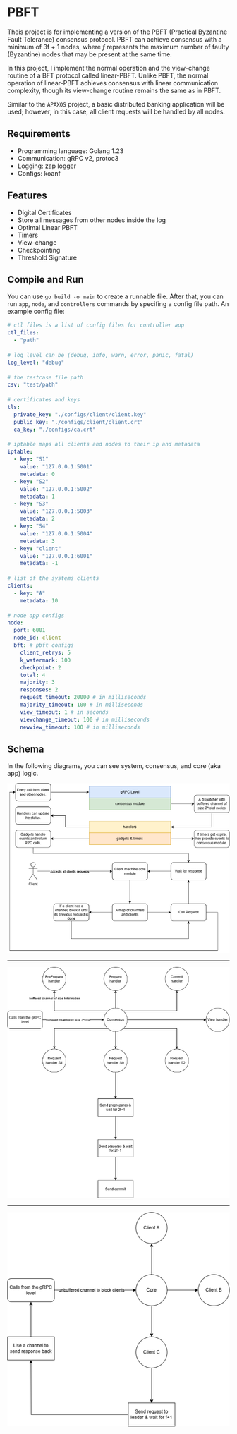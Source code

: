 # PBFT

Theis project is for implementing a version of the PBFT (Practical Byzantine Fault Tolerance) consensus protocol. PBFT can achieve consensus with a minimum of 3f + 1 nodes, where *f* represents the maximum number of faulty (Byzantine) nodes that may be present at the same time.

In this project, I implement the normal operation and the view-change routine of a BFT protocol called linear-PBFT. Unlike PBFT, the normal operation of linear-PBFT achieves consensus with linear communication complexity, though its view-change routine remains the same as in PBFT.

Similar to the `APAXOS` project, a basic distributed banking application will be used; however, in this case, all client requests will be handled by all nodes.

## Requirements

- Programming language: Golang 1.23
- Communication: gRPC v2, protoc3
- Logging: zap logger
- Configs: koanf

## Features

- Digital Certificates
- Store all messages from other nodes inside the log
- Optimal Linear PBFT
- Timers
- View-change
- Checkpointing
- Threshold Signature

## Compile and Run

You can use `go build -o main` to create a runnable file. After that, you can run `app`, `node`, and `controllers` commands by specifing a config file path. An example config file:

```yaml
# ctl files is a list of config files for controller app
ctl_files:
  - "path"

# log level can be (debug, info, warn, error, panic, fatal)
log_level: "debug"

# the testcase file path
csv: "test/path"

# certificates and keys
tls:
  private_key: "./configs/client/client.key"
  public_key: "./configs/client/client.crt"
  ca_key: "./configs/ca.crt"

# iptable maps all clients and nodes to their ip and metadata
iptable:
  - key: "S1"
    value: "127.0.0.1:5001"
    metadata: 0
  - key: "S2"
    value: "127.0.0.1:5002"
    metadata: 1
  - key: "S3"
    value: "127.0.0.1:5003"
    metadata: 2
  - key: "S4"
    value: "127.0.0.1:5004"
    metadata: 3
  - key: "client"
    value: "127.0.0.1:6001"
    metadata: -1

# list of the systems clients
clients:
  - key: "A"
    metadata: 10

# node app configs
node:
  port: 6001
  node_id: client
  bft: # pbft configs
    client_retrys: 5
    k_watermark: 100
    checkpoint: 2
    total: 4
    majority: 3
    responses: 2
    request_timeout: 20000 # in milliseconds
    majority_timeout: 100 # in milliseconds
    view_timeout: 1 # in seconds
    viewchange_timeout: 100 # in milliseconds
    newview_timeout: 100 # in milliseconds
```

## Schema

In the following diagrams, you can see system, consensus, and core (aka app) logic.

![system](.github/assets/CSE-535-bflow.drawio.png)

---

![consensus](.github/assets/CSE-535-consensus.drawio.png)

---

![core / app](.github/assets/CSE-535-core.drawio.png)

